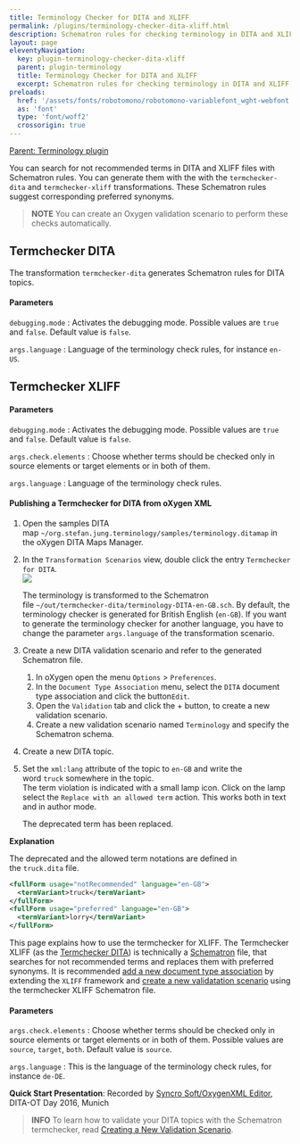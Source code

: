 ```yaml
---
title: Terminology Checker for DITA and XLIFF
permalink: /plugins/terminology-checker-dita-xliff.html
description: Schematron rules for checking terminology in DITA and XLIFF files
layout: page
eleventyNavigation:
  key: plugin-terminology-checker-dita-xliff
  parent: plugin-terminology
  title: Terminology Checker for DITA and XLIFF
  excerpt: Schematron rules for checking terminology in DITA and XLIFF files
preloads:
  href: '/assets/fonts/robotomono/robotomono-variablefont_wght-webfont.woff2'
  as: 'font'
  type: 'font/woff2'
  crossorigin: true
---
```


[Parent: Terminology plugin](/plugins/terminology.html)

You can search for not recommended terms in DITA and XLIFF files with Schematron rules. You can generate them with the  with the `termchecker-dita` and `termchecker-xliff` transformations. These Schematron rules suggest corresponding preferred synonyms.

> **NOTE** You can create an Oxygen validation scenario to perform these checks automatically.
> 

Termchecker DITA
---------------

The transformation `termchecker-dita` generates Schematron rules for DITA topics.


#### Parameters

`debugging.mode`
: Activates the debugging mode. Possible values are `true` and `false`. Default value is `false`.

`args.language`
: Language of the terminology check rules, for instance `en-US`.


Termchecker XLIFF
----------------


#### Parameters

`debugging.mode`
: Activates the debugging mode. Possible values are `true` and `false`. Default value is `false`.

`args.check.elements`
: Choose whether terms should be checked only in source elements or target elements or in both of them.

`args.language`
: Language of the terminology check rules.


#### Publishing a Termchecker for DITA from oXygen XML

1.  Open the samples DITA map `~/org.stefan.jung.terminology/samples/terminology.ditamap` in the oXygen DITA Maps Manager.
2.  In the `Transformation Scenarios` view, double click the entry `Termchecker for DITA`.  
    ![](attachments/40008098/40009202.png)  
      
    The terminology is transformed to the Schematron file `~/out/termchecker-dita/terminology-DITA-en-GB.sch`. By default, the terminology checker is generated for British English (`en-GB`). If you want to generate the terminology checker for another language, you have to change the parameter `args.language` of the transformation scenario.
3.  Create a new DITA validation scenario and refer to the generated Schematron file.
    1.  In oXygen open the menu `Options` > `Preferences`.
    2.  In the `Document Type Association` menu, select the `DITA` document type association and click the button`Edit`.
    3.  Open the `Validation` tab and click the + button, to create a new validation scenario.
    4.  Create a new validation scenario named `Terminology` and specify the Schematron schema.
        
4.  Create a new DITA topic.
5.  Set the `xml:lang` attribute of the topic to `en-GB` and write the word `truck` somewhere in the topic.  
    The term violation is indicated with a small lamp icon. Click on the lamp select the `Replace with an allowed term` action. This works both in text and in author mode.
      
    The deprecated term has been replaced.

**Explanation**

The deprecated and the allowed term notations are defined in the `truck.dita` file.

```xml
<fullForm usage="notRecommended" language="en-GB">
  <termVariant>truck</termVariant>
</fullForm>
<fullForm usage="preferred" language="en-GB">
  <termVariant>lorry</termVariant>
</fullForm>
```


This page explains how to use the termchecker for XLIFF. The Termchecker XLIFF (as the [Termchecker DITA](Termchecker-DITA_40008098.html)) is technically a [Schematron](http://www.schematron.com/) file, that searches for not recommended terms and replaces them with preferred synonyms. It is recommended [add a new document type association](http://www.oxygenxml.com/doc/versions/19.0/ug-editor/topics/preferences-document-type-association.html) by extending the `XLIFF` framework and [create a new validatation scenario](https://www.oxygenxml.com/doc/versions/18/ug-editor/tasks/create-validation-scenario.html) using the termchecker XLIFF Schematron file.


#### Parameters

`args.check.elements`
: Choose whether terms should be checked only in source elements or target elements or in both of them. Possible values are `source`, `target`, `both`. Default value is `source`.

`args.language`
: This is the language of the terminology check rules, for instance `de-DE`.

**Quick Start Presentation**: Recorded by [Syncro Soft/OxygenXML Editor](https://www.oxygenxml.com/about_us.html), DITA-OT Day 2016, Munich

<!-- Slides: [https://doctales.github.io/presentations/presentation-dita-ot-day/index.html](https://doctales.github.io/presentations/presentation-dita-ot-day/index.html) -->

> <i class="fas fa-circle-info"></i> **INFO** To learn how to validate your DITA topics with the Schematron termchecker, read [Creating a New Validation Scenario](https://www.oxygenxml.com/doc/versions/26.1/ug-editor/topics/create-validation-scenario.html).


